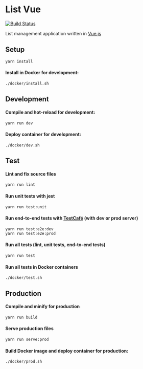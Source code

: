 # List Vue
[![Build Status](https://travis-ci.org/dtom90/List-Vue.svg?branch=master)](https://travis-ci.org/dtom90/List-Vue)

List management application written in [Vue.js](https://vuejs.org/)

## Setup
```
yarn install
```
#### Install in Docker for development:
```
./docker/install.sh
```

## Development
#### Compile and hot-reload for development:
```
yarn run dev
```
#### Deploy container for development:
```
./docker/dev.sh
```

## Test
#### Lint and fix source files
```
yarn run lint
```
#### Run unit tests with jest
```
yarn run test:unit
```
#### Run end-to-end tests with [TestCafé](https://testcafe.devexpress.com/) (with dev or prod server)
```
yarn run test:e2e:dev
yarn run test:e2e:prod
```
#### Run all tests (lint, unit tests, end-to-end tests)
```
yarn run test
```
#### Run all tests in Docker containers
```
./docker/test.sh
```

## Production
#### Compile and minify for production
```
yarn run build
```
#### Serve production files
```
yarn run serve:prod
```
#### Build Docker image and deploy container for production:
```
./docker/prod.sh
```
